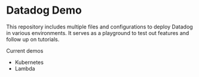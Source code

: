 # Datadog Demo

This repository includes multiple files and configurations to deploy Datadog in various environments. It serves as a playground to test out features and follow up on tutorials.

Current demos

- Kubernetes
- Lambda